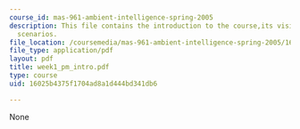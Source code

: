 ```yaml
---
course_id: mas-961-ambient-intelligence-spring-2005
description: This file contains the introduction to the course,its vision and few
  scenarios.
file_location: /coursemedia/mas-961-ambient-intelligence-spring-2005/16025b4375f1704ad8a1d444bd341db6_week1_pm_intro.pdf
file_type: application/pdf
layout: pdf
title: week1_pm_intro.pdf
type: course
uid: 16025b4375f1704ad8a1d444bd341db6

---
```

None